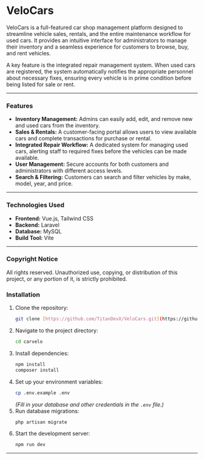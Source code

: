 # VeloCars

VeloCars is a full-featured car shop management platform designed to streamline vehicle sales, rentals, and the entire maintenance workflow for used cars. It provides an intuitive interface for administrators to manage their inventory and a seamless experience for customers to browse, buy, and rent vehicles.

A key feature is the integrated repair management system. When used cars are registered, the system automatically notifies the appropriate personnel about necessary fixes, ensuring every vehicle is in prime condition before being listed for sale or rent.

---

### Features

- **Inventory Management:** Admins can easily add, edit, and remove new and used cars from the inventory.
- **Sales & Rentals:** A customer-facing portal allows users to view available cars and complete transactions for purchase or rental.
- **Integrated Repair Workflow:** A dedicated system for managing used cars, alerting staff to required fixes before the vehicles can be made available.
- **User Management:** Secure accounts for both customers and administrators with different access levels.
- **Search & Filtering:** Customers can search and filter vehicles by make, model, year, and price.

---

### Technologies Used



- **Frontend:** Vue.js, Tailwind CSS
- **Backend:** Laravel
- **Database:** MySQL
- **Build Tool:** Vite

---


### Copyright Notice

All rights reserved. Unauthorized use, copying, or distribution of this project, or any portion of it, is strictly prohibited.


### Installation

1.  Clone the repository:
    ```bash
    git clone [https://github.com/TitanDevX/VeloCars.git](https://github.com/TitanDevX/VeloCars.git)
    ```
2.  Navigate to the project directory:
    ```bash
    cd carvelo
    ```
3.  Install dependencies:
    ```bash
    npm install
    composer install
    ```
4.  Set up your environment variables:
    ```bash
    cp .env.example .env
    ```
    *(Fill in your database and other credentials in the `.env` file.)*
5.  Run database migrations:
    ```bash
    php artisan migrate
    ```
6.  Start the development server:
    ```bash
    npm run dev
    ```

---


